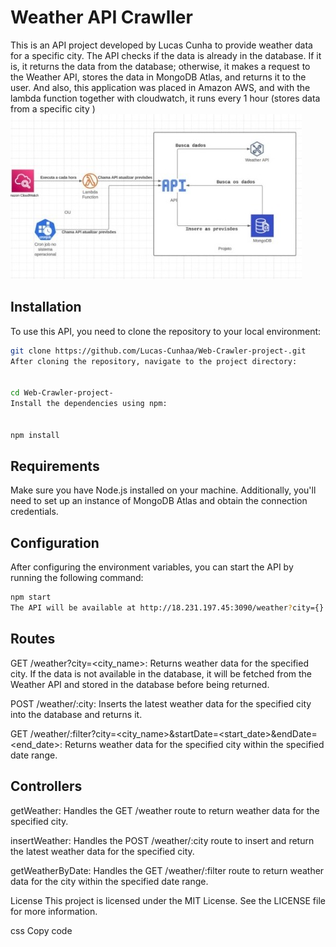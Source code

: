 # Weather API Crawller

This is an API project developed by Lucas Cunha to provide weather data for a specific city. The API checks if the data is already in the database. If it is, it returns the data from the database; otherwise, it makes a request to the Weather API, stores the data in MongoDB Atlas, and returns it to the user. And also, this application was placed in Amazon AWS, and with the lambda function together with cloudwatch, it runs every 1 hour (stores data from a specific city )
![Data flow](./flow.jpeg)
## Installation

To use this API, you need to clone the repository to your local environment:

```bash
git clone https://github.com/Lucas-Cunhaa/Web-Crawler-project-.git
After cloning the repository, navigate to the project directory:


cd Web-Crawler-project-
Install the dependencies using npm:


npm install
```
## Requirements
Make sure you have Node.js installed on your machine. Additionally, you'll need to set up an instance of MongoDB Atlas and obtain the connection credentials.

## Configuration

After configuring the environment variables, you can start the API by running the following command:

```bash
npm start
The API will be available at http://18.231.197.45:3090/weather?city={}. You can make requests to this URL to get weather data for a specific city.
```
## Routes
GET /weather?city=<city_name>: Returns weather data for the specified city. If the data is not available in the database, it will be fetched from the Weather API and stored in the database before being returned.

POST /weather/:city: Inserts the latest weather data for the specified city into the database and returns it.

GET /weather/:filter?city=<city_name>&startDate=<start_date>&endDate=<end_date>: Returns weather data for the specified city within the specified date range.

## Controllers
getWeather: Handles the GET /weather route to return weather data for the specified city.

insertWeather: Handles the POST /weather/:city route to insert and return the latest weather data for the specified city.

getWeatherByDate: Handles the GET /weather/:filter route to return weather data for the city within the specified date range.

License
This project is licensed under the MIT License. See the LICENSE file for more information.

css
Copy code







